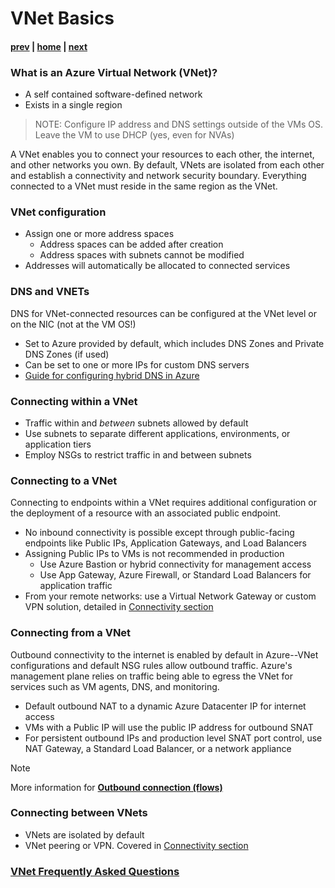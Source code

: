 # VNet Basics

#### [prev](./why.md) | [home](./readme.md)  | [next](./topology-overview.md)

### What is an Azure Virtual Network (VNet)?

- A self contained software-defined network
- Exists in a single region

> NOTE:
> Configure IP address and DNS settings outside of the VMs OS. Leave the VM to use DHCP (yes, even for NVAs)

A VNet enables you to connect your resources to each other, the internet, and other networks you own. By default, VNets are isolated from each other and establish a connectivity and network security boundary. Everything connected to a VNet must reside in the same region as the VNet.

### VNet configuration

- Assign one or more address spaces
  - Address spaces can be added after creation
  - Address spaces with subnets cannot be modified 
- Addresses will automatically be allocated to connected services

### DNS and VNETs

DNS for VNet-connected resources can be configured at the VNet level or on the NIC (not at the VM OS!)

- Set to Azure provided by default, which includes DNS Zones and Private DNS Zones (if used)
- Can be set to one or more IPs for custom DNS servers
- [Guide for configuring hybrid DNS in Azure](https://docs.microsoft.com/azure/architecture/hybrid/hybrid-dns-infra)

### Connecting within a VNet

- Traffic within and *between* subnets allowed by default
- Use subnets to separate different applications, environments, or application tiers
- Employ NSGs to restrict traffic in and between subnets

### Connecting to a VNet

Connecting to endpoints within a VNet requires additional configuration or the deployment of a resource with an associated public endpoint.

- No inbound connectivity is possible except through public-facing endpoints like Public IPs, Application Gateways, and Load Balancers
- Assigning Public IPs to VMs is not recommended in production
  - Use Azure Bastion or hybrid connectivity for management access
  - Use App Gateway, Azure Firewall, or Standard Load Balancers for application traffic
- From your remote networks: use a Virtual Network Gateway or custom VPN solution, detailed in [Connectivity section](./connectivity.md)

### Connecting from a VNet

Outbound connectivity to the internet is enabled by default in Azure--VNet configurations and default NSG rules allow outbound traffic. Azure's management plane relies on traffic being able to egress the VNet for services such as VM agents, DNS, and monitoring.

- Default outbound NAT to a dynamic Azure Datacenter IP for internet access
- VMs with a Public IP will use the public IP address for outbound SNAT
- For persistent outbound IPs and production level SNAT port control, use NAT Gateway, a Standard Load Balancer, or a network appliance

> [!NOTE]
> More information for [**Outbound connection (flows)**](https://docs.microsoft.com/azure/virtual-network/ip-services/default-outbound-access)

### Connecting between VNets

- VNets are isolated by default
- VNet peering or VPN. Covered in [Connectivity section](./connectivity.md)

### [VNet Frequently Asked Questions](https://docs.microsoft.com/azure/virtual-network/virtual-networks-faq)
